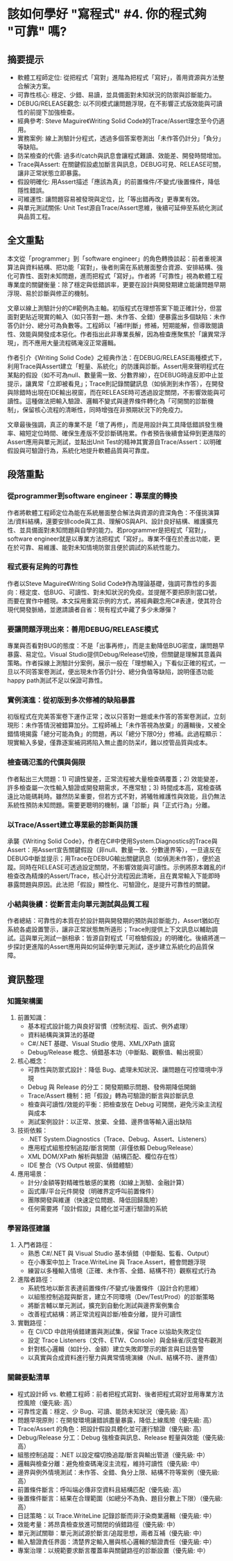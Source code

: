 # 該如何學好 "寫程式" #4. 你的程式夠 "可靠" 嗎?

## 摘要提示
- 軟體工程師定位: 從把程式「寫對」進階為把程式「寫好」，善用資源與方法整合解決方案。
- 可靠性核心: 穩定、少錯、易讀，並具備面對未知狀況的防禦與診斷能力。
- DEBUG/RELEASE觀念: 以不同模式讓問題浮現，在不影響正式版效能與可讀性的前提下加強檢查。
- 經典參考: Steve Maguire《Writing Solid Code》的Trace/Assert理念至今仍適用。
- 實務案例: 線上測驗計分程式，透過多個答案卷測出「未作答仍計分」「負分」等缺陷。
- 防呆檢查的代價: 過多if/catch與訊息會讓程式難讀、效能差、開發時間增加。
- Trace與Assert: 在關鍵假設處加斷言與訊息，DEBUG可見、RELEASE可關，讓非正常狀態立即暴露。
- 假設明確化: 用Assert描述「應該為真」的前置條件/不變式/後置條件，降低隱性錯誤。
- 可維運性: 讓問題容易被發現與定位，比「等出錯再改」更專業有效。
- 與單元測試關係: Unit Test源自Trace/Assert思維，後續可延伸至系統化測試與品質工程。

## 全文重點
本文從「programmer」到「software engineer」的角色轉換談起：前者重視演算法與資料結構、把功能「寫對」，後者則需在系統層面整合資源、安排結構、強化可靠性、面對未知問題，進而把程式「寫好」。作者將「可靠性」視為軟體工程專業度的關鍵衡量：除了穩定與低錯誤率，更要在設計與開發期建立能讓問題早期浮現、易於診斷與修正的機制。

文章以線上測驗計分的C#範例為主軸。初版程式在理想答案下能正確計分，但當面對更貼近現實的輸入（如只答對一題、未作答、全錯）便暴露出多個缺陷：未作答仍計分、總分可為負數等。工程師以「補if判斷」修補，短期能解，但導致閱讀性、效能與開發成本惡化。作者指出此非專業長解，因為檢查應聚焦於「讓異常浮現」，而不應用大量流程碼淹沒正常邏輯。

作者引介《Writing Solid Code》之經典作法：在DEBUG/RELEASE兩種模式下，利用Trace與Assert建立「輕量、系統化」的防護與診斷。Assert用來聲明程式在某點的假設（如不可為null、數量需一致、分數界線），在DEBUG時違反即中止並提示，讓異常「立即被看見」；Trace則記錄關鍵訊息（如偵測到未作答），在開發與除錯時出現在IDE輸出視窗，而在RELEASE時可透過設定關閉，不影響效能與可讀性。這種做法把輸入驗證、邏輯不變式與邊界條件轉化為「可開關的診斷機制」，保留核心流程的清晰性，同時增強在非預期狀況下的免疫力。

文章最後強調，真正的專業不是「壞了再修」，而是用設計與工具降低錯誤發生機率、縮短定位時間、確保生產版不受診斷碼拖累。作者預告後續會延伸到更進階的Assert應用與單元測試，並點出Unit Test的精神其實源自Trace/Assert：以明確假設與可驗證行為，系統化地提升軟體品質與可靠度。

## 段落重點
### 從programmer到software engineer：專業度的轉換
作者將軟體工程師定位為能在系統層面整合解法與資源的資深角色：不僅挑演算法/資料結構，還要安排code與工具、理解OS與API、設計良好結構、維護擴充性、並具備面對未知問題與自學的能力。若programmer是把程式「寫對」，software engineer就是以專業方法把程式「寫好」。專業不僅在於產出功能，更在於可靠、易維護、能對未知情境防禦且便於調試的系統性能力。

### 程式要有足夠的可靠性
作者以Steve Maguire《Writing Solid Code》作為理論基礎，強調可靠性的多面向：穩定度、低BUG、可讀性、對未知狀況的免疫。並提醒不要把原則當口號，而要在實作中體現。本文採用重寫示例的方式，將經典觀念用C#表達，使其符合現代開發脈絡，並邀請讀者自省：現有程式中藏了多少未爆彈？

### 要讓問題浮現出來：善用DEBUG/RELEASE模式
專業與否看對BUG的態度：不是「出事再修」，而是主動降低BUG密度，讓問題早暴露、易定位。Visual Studio提供Debug/Release切換，但關鍵是理解其意義與策略。作者採線上測驗計分案例，展示一般在「理想輸入」下看似正確的程式，一旦以不同答案卷測試，便出現未作答仍計分、總分負值等缺陷，說明僅憑功能happy path測試不足以保證可靠性。

### 實例演進：從初版到多次修補的缺陷暴露
初版程式在完美答案卷下運作正常；改以只答對一題或未作答的答案卷測試，立刻現形：未作答情況被錯算加分。工程師補上「未作答視為放棄」的邏輯後，又被全錯情境揭露「總分可能為負」的問題，再以「總分下限0分」修補。此過程顯示：現實輸入多變，僅靠逐案補洞將陷入無止盡的防呆if，難以控管品質與成本。

### 檢查碼氾濫的代價與侷限
作者點出三大問題：1) 可讀性變差，正常流程被大量檢查碼覆蓋；2) 效能變差，許多檢查屬一次性輸入驗證或開發期需求，不應常駐；3) 時間成本高，寫檢查碼遠比功能碼耗時。雖然防呆重要，但若方式不對，將犧牲維護性與效能，且仍無法系統性預防未知問題。需要更聰明的機制，讓「診斷」與「正式行為」分離。

### 以Trace/Assert建立專業級的診斷與防護
承襲《Writing Solid Code》，作者在C#中使用System.Diagnostics的Trace與Assert：用Assert宣告關鍵假設（非null、數量一致、分數邊界等），一旦違反在DEBUG中斷並提示；用Trace在DEBUG輸出關鍵訊息（如偵測未作答），便於追蹤。同時在RELEASE可透過設定關閉，不影響效能與可讀性。示例將原本雜亂的if檢查改為精煉的Assert/Trace，核心計分流程因此清晰，且在異常輸入下能即時暴露問題與原因。此法把「假設」顯性化、可驗證化，是提升可靠性的關鍵。

### 小結與後續：從斷言走向單元測試與品質工程
作者總結：可靠性的本質在於設計期與開發期的預防與診斷能力，Assert猶如在系統各處設置警示，讓非正常狀態無所遁形；Trace則提供上下文訊息以輔助調試。這與單元測試一脈相承：皆源自對程式「可檢驗假設」的明確化。後續將進一步探討更進階的Assert應用與如何延伸到單元測試，逐步建立系統化的品質保障。

## 資訊整理

### 知識架構圖
1. 前置知識：
   - 基本程式設計能力與良好習慣（控制流程、函式、例外處理）
   - 資料結構與演算法的基礎
   - C#/.NET 基礎、Visual Studio 使用、XML/XPath 讀寫
   - Debug/Release 概念、偵錯基本功（中斷點、觀察值、輸出視窗）
2. 核心概念：
   - 可靠性與防禦式設計：降低 Bug、處理未知狀況、讓問題在可控環境中浮現
   - Debug 與 Release 的分工：開發期顯示問題、發佈期降低開銷
   - Trace/Assert 機制：把「假設」轉為可驗證的斷言與診斷訊息
   - 檢查與可讀性/效能的平衡：把檢查放在 Debug 可開關，避免污染主流程與成本
   - 測試案例設計：以正常、放棄、全錯、邊界值等輸入逼出缺陷
3. 技術依賴：
   - .NET System.Diagnostics（Trace、Debug、Assert、Listeners）
   - 應用程式組態控制追蹤/斷言開關（非僅依賴 Debug/Release）
   - XML DOM/XPath 解析與驗證（結構匹配、欄位存在性）
   - IDE 整合（VS Output 視窗、偵錯體驗）
4. 應用場景：
   - 計分/金額等對精確性敏感的業務（如線上測驗、金融計算）
   - 函式庫/平台元件開發（明確界定呼叫前置條件）
   - 團隊開發與維運（快速定位問題、降低回歸風險）
   - 任何需要將「設計假設」具體化並可運行驗證的系統

### 學習路徑建議
1. 入門者路徑：
   - 熟悉 C#/.NET 與 Visual Studio 基本偵錯（中斷點、監看、Output）
   - 在小專案中加上 Trace.WriteLine 與 Trace.Assert，體會問題浮現
   - 練習以多種輸入情境（正確、未作答、全錯、結構不符）觀察程式行為
2. 進階者路徑：
   - 系統性地以斷言表達前置條件/不變式/後置條件（設計合約思維）
   - 以組態控制追蹤與斷言，建立不同環境（Dev/Test/Prod）的診斷策略
   - 將斷言輔以單元測試，擴充到自動化測試與邊界案例集合
   - 改善程式結構：將正常流程與診斷/檢查分離，提升可讀性
3. 實戰路徑：
   - 在 CI/CD 中啟用偵錯建置與測試集，保留 Trace 以協助失敗定位
   - 設定 Trace Listeners（文件、ETW、Console）與金絲雀/灰度發布觀測
   - 針對核心邏輯（如計分、金額）建立失敗即警示的斷言與日誌告警
   - 以真實與合成資料進行壓力與異常情境演練（Null、結構不符、邊界值）

### 關鍵要點清單
- 程式設計師 vs. 軟體工程師：前者把程式寫對、後者把程式寫好並用專業方法控風險（優先級: 高）
- 可靠性定義：穩定、少 Bug、可讀、能防未知狀況（優先級: 高）
- 問題早現原則：在開發環境讓錯誤盡量暴露，降低上線風險（優先級: 高）
- Trace/Assert 的角色：把設計假設具體化並可運行驗證（優先級: 高）
- Debug/Release 分工：Debug 強檢查與訊息、Release 輕量與效能（優先級: 高）
- 組態控制追蹤：.NET 以設定檔切換追蹤/斷言與輸出管道（優先級: 中）
- 邏輯與檢查分離：避免檢查碼淹沒主流程，維持可讀性（優先級: 中）
- 邊界與例外情境測試：未作答、全錯、負分上限、結構不符等案例（優先級: 高）
- 前置條件斷言：呼叫端必傳非空資料且結構匹配（優先級: 高）
- 後置條件斷言：結果在合理範圍（如總分不為負、題目分數上下限）（優先級: 高）
- 日誌策略：以 Trace.WriteLine 記錄診斷而非汙染商業邏輯（優先級: 中）
- 效能考量：將昂貴檢查放進可關閉的偵錯路徑（優先級: 中）
- 單元測試關聯：單元測試源於斷言/追蹤思想，兩者互補（優先級: 中）
- 輸入驗證責任界面：清楚界定輸入層與核心邏輯的驗證責任（優先級: 中）
- 專案治理：以規範要求斷言覆蓋率與關鍵路徑的診斷設置（優先級: 中）
